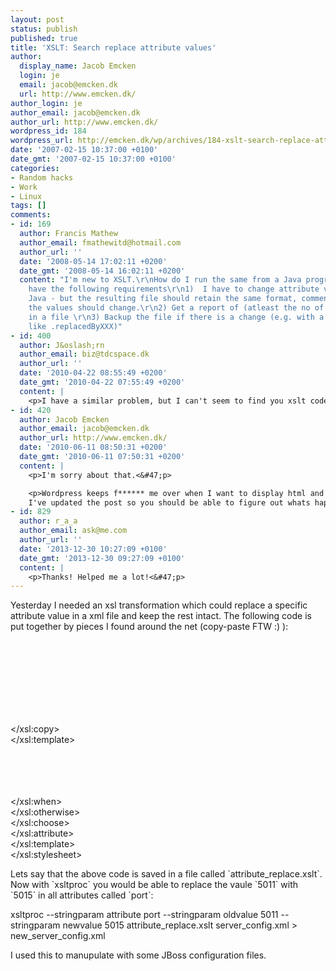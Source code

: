 ```yaml
---
layout: post
status: publish
published: true
title: 'XSLT: Search replace attribute values'
author:
  display_name: Jacob Emcken
  login: je
  email: jacob@emcken.dk
  url: http://www.emcken.dk/
author_login: je
author_email: jacob@emcken.dk
author_url: http://www.emcken.dk/
wordpress_id: 184
wordpress_url: http://emcken.dk/wp/archives/184-xslt-search-replace-attribute-values.html
date: '2007-02-15 10:37:00 +0100'
date_gmt: '2007-02-15 10:37:00 +0100'
categories:
- Random hacks
- Work
- Linux
tags: []
comments:
- id: 169
  author: Francis Mathew
  author_email: fmathewitd@hotmail.com
  author_url: ''
  date: '2008-05-14 17:02:11 +0200'
  date_gmt: '2008-05-14 16:02:11 +0200'
  content: "I'm new to XSLT.\r\nHow do I run the same from a Java program?  \r\nI
    have the following requirements\r\n1)  I have to change attribute values using
    Java - but the resulting file should retain the same format, comments etc. but
    the values should change.\r\n2) Get a report of (atleast the no of instance) changes
    in a file \r\n3) Backup the file if there is a change (e.g. with a new extension
    like .replacedByXXX)"
- id: 400
  author: J&oslash;rn
  author_email: biz@tdcspace.dk
  author_url: ''
  date: '2010-04-22 08:55:49 +0200'
  date_gmt: '2010-04-22 07:55:49 +0200'
  content: |
    <p>I have a similar problem, but I can't seem to find you xslt code in the post.<&#47;p>
- id: 420
  author: Jacob Emcken
  author_email: jacob@emcken.dk
  author_url: http://www.emcken.dk/
  date: '2010-06-11 08:50:31 +0200'
  date_gmt: '2010-06-11 07:50:31 +0200'
  content: |
    <p>I'm sorry about that.<&#47;p>

    <p>Wordpress keeps f****** me over when I want to display html and xml.
    I've updated the post so you should be able to figure out whats happening :)<&#47;p>
- id: 829
  author: r_a_a
  author_email: ask@me.com
  author_url: ''
  date: '2013-12-30 10:27:09 +0100'
  date_gmt: '2013-12-30 09:27:09 +0100'
  content: |
    <p>Thanks! Helped me a lot!<&#47;p>
---
```

<p>Yesterday I needed an xsl transformation which could replace a specific attribute value in a xml file and keep the rest intact. The following code is put together by pieces I found around the net (copy-paste FTW :) ):</p>
<p>    <?xml version="1.0" encoding="UTF-8"?><br />
    <xsl:stylesheet version="1.0" xmlns:xsl="http:&#47;&#47;www.w3.org&#47;1999&#47;XSL&#47;Transform"><br />
        <xsl:param name="attribute"&#47;><br />
        <xsl:param name="oldvalue"&#47;><br />
        <xsl:param name="newvalue"&#47;></p>
<p>        <xsl:template match="node()|@*"><br />
        <xsl:copy><br />
            <xsl:apply-templates select="@*|node()"&#47;><br />
        <&#47;xsl:copy><br />
        <&#47;xsl:template></p>
<p>        <!-- This is a generic search replace of attribute values --><br />
        <xsl:template match="@*" priority="10"><br />
            <xsl:attribute name="{name()}"><br />
                <xsl:choose><br />
                    <xsl:when test="(name()=$attribute) and (. = $oldvalue)"><xsl:value-of select="$newvalue"&#47;><&#47;xsl:when><br />
                    <xsl:otherwise><xsl:value-of select="."&#47;><&#47;xsl:otherwise><br />
                <&#47;xsl:choose><br />
            <&#47;xsl:attribute><br />
        <&#47;xsl:template><br />
    <&#47;xsl:stylesheet></p>
<p>Lets say that the above code is saved in a file called `attribute_replace.xslt`. Now with `xsltproc` you would be able to replace the vaule `5011` with `5015` in all attributes called `port`:</p>
<p>    xsltproc --stringparam attribute port --stringparam oldvalue 5011 --stringparam newvalue 5015 attribute_replace.xslt server_config.xml > new_server_config.xml</p>
<p>I used this to manupulate with some JBoss configuration files.</p>
